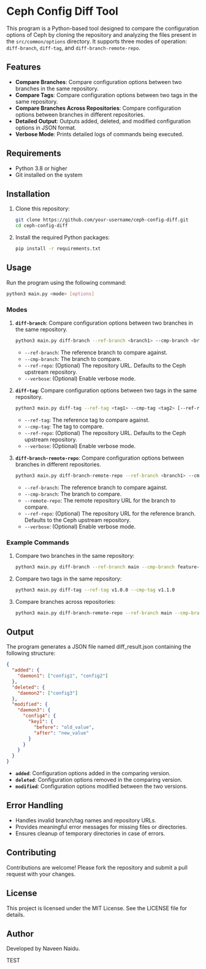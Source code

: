 # Ceph Config Diff Tool

This program is a Python-based tool designed to compare the configuration options of Ceph by cloning the repository and analyzing the files present in the `src/common/options` directory. It supports three modes of operation: `diff-branch`, `diff-tag`, and `diff-branch-remote-repo`.

## Features

- **Compare Branches**: Compare configuration options between two branches in the same repository.
- **Compare Tags**: Compare configuration options between two tags in the same repository.
- **Compare Branches Across Repositories**: Compare configuration options between branches in different repositories.
- **Detailed Output**: Outputs added, deleted, and modified configuration options in JSON format.
- **Verbose Mode**: Prints detailed logs of commands being executed.

## Requirements

- Python 3.8 or higher
- Git installed on the system

## Installation

1. Clone this repository:
   ```bash
   git clone https://github.com/your-username/ceph-config-diff.git
   cd ceph-config-diff
   ```

2. Install the required Python packages:
   ```bash
   pip install -r requirements.txt
   ```

## Usage

Run the program using the following command:

```bash
python3 main.py <mode> [options]
```

### Modes

1. **`diff-branch`**: Compare configuration options between two branches in the same repository.
   ```bash
   python3 main.py diff-branch --ref-branch <branch1> --cmp-branch <branch2> [--ref-repo <repo-url>] [--verbose]
   ```

   - `--ref-branch`: The reference branch to compare against.
   - `--cmp-branch`: The branch to compare.
   - `--ref-repo`: (Optional) The repository URL. Defaults to the Ceph upstream repository.
   - `--verbose`: (Optional) Enable verbose mode.

2. **`diff-tag`**: Compare configuration options between two tags in the same repository.
   ```bash
   python3 main.py diff-tag --ref-tag <tag1> --cmp-tag <tag2> [--ref-repo <repo-url>] [--verbose]
   ```

   - `--ref-tag`: The reference tag to compare against.
   - `--cmp-tag`: The tag to compare.
   - `--ref-repo`: (Optional) The repository URL. Defaults to the Ceph upstream repository.
   - `--verbose`: (Optional) Enable verbose mode.

3. **`diff-branch-remote-repo`**: Compare configuration options between branches in different repositories.
   ```bash
   python3 main.py diff-branch-remote-repo --ref-branch <branch1> --cmp-branch <branch2> --remote-repo <repo-url> [--ref-repo <repo-url>] [--verbose]
   ```

   - `--ref-branch`: The reference branch to compare against.
   - `--cmp-branch`: The branch to compare.
   - `--remote-repo`: The remote repository URL for the branch to compare.
   - `--ref-repo`: (Optional) The repository URL for the reference branch. Defaults to the Ceph upstream repository.
   - `--verbose`: (Optional) Enable verbose mode.

### Example Commands

1. Compare two branches in the same repository:
   ```bash
   python3 main.py diff-branch --ref-branch main --cmp-branch feature-branch --verbose
   ```

2. Compare two tags in the same repository:
   ```bash
   python3 main.py diff-tag --ref-tag v1.0.0 --cmp-tag v1.1.0
   ```

3. Compare branches across repositories:
   ```bash
   python3 main.py diff-branch-remote-repo --ref-branch main --cmp-branch feature-branch --remote-repo https://github.com/username/ceph
   ```

## Output

The program generates a JSON file named diff_result.json containing the following structure:

```json
{
  "added": {
    "daemon1": ["config1", "config2"]
  },
  "deleted": {
    "daemon2": ["config3"]
  },
  "modified": {
    "daemon3": {
      "config4": {
        "key1": {
          "before": "old_value",
          "after": "new_value"
        }
      }
    }
  }
}
```

- **`added`**: Configuration options added in the comparing version.
- **`deleted`**: Configuration options removed in the comparing version.
- **`modified`**: Configuration options modified between the two versions.

## Error Handling

- Handles invalid branch/tag names and repository URLs.
- Provides meaningful error messages for missing files or directories.
- Ensures cleanup of temporary directories in case of errors.

## Contributing

Contributions are welcome! Please fork the repository and submit a pull request with your changes.

## License

This project is licensed under the MIT License. See the LICENSE file for details.

## Author

Developed by Naveen Naidu.

TEST
